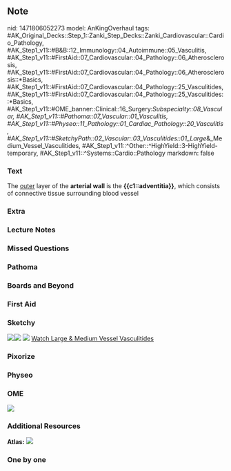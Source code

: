 ## Note
nid: 1471806052273
model: AnKingOverhaul
tags: #AK_Original_Decks::Step_1::Zanki_Step_Decks::Zanki_Cardiovascular::Cardio_Pathology, #AK_Step1_v11::#B&B::12_Immunology::04_Autoimmune::05_Vasculitis, #AK_Step1_v11::#FirstAid::07_Cardiovascular::04_Pathology::06_Atherosclerosis, #AK_Step1_v11::#FirstAid::07_Cardiovascular::04_Pathology::06_Atherosclerosis::*Basics, #AK_Step1_v11::#FirstAid::07_Cardiovascular::04_Pathology::25_Vasculitides, #AK_Step1_v11::#FirstAid::07_Cardiovascular::04_Pathology::25_Vasculitides::*Basics, #AK_Step1_v11::#OME_banner::Clinical::16_Surgery:_Subspecialty::08_Vascular, #AK_Step1_v11::#Pathoma::07_Vascular::01_Vasculitis, #AK_Step1_v11::#Physeo::11_Pathology::01_Cardiac_Pathology::20_Vasculitis, #AK_Step1_v11::#SketchyPath::02_Vascular::03_Vasculitides::01_Large_&_Medium_Vessel_Vasculitides, #AK_Step1_v11::^Other::^HighYield::3-HighYield-temporary, #AK_Step1_v11::^Systems::Cardio::Pathology
markdown: false

### Text
<div>
  The <u>outer</u> layer of the <b>arterial wall</b> is the
  <b>{{c1::adventitia}}</b>, which consists of connective tissue
  surrounding blood vessel
</div>

### Extra


### Lecture Notes


### Missed Questions


### Pathoma


### Boards and Beyond


### First Aid


### Sketchy
<img src=
"Screen%20Shot%202019-12-22%20at%206.22.50%20PM.JPG"><img src=
"Screen%20Shot%202019-12-22%20at%206.22.59%20PM.JPG"> <img src=
"zoverall%20picture%20(6)_1566160514431.jpg"> <a href=
"https://dashboard.sketchy.com/study/medical/courses/medical-pathophysiology/units/medical-pathophysiology-vascular/videos/medical-pathophysiology-vascular-vasculitides-large-and-medium-vessel-vasculitides?utm_source=anki&utm_medium=partnership&utm_campaign=february_update&utm_content=medical">
Watch Large & Medium Vessel Vasculitides</a>

### Pixorize


### Physeo


### OME
<div class="ome-widget">
  <a href=
  "https://onlinemeded.org/spa/surgery-subspecialty/vascular/acquire?ref=anki">
  <img src="_OME_AnkiFlashcards_Lesson_3.png"></a>
</div>

### Additional Resources
<b>Atlas:</b> <img src="tmppvpGsb.png">

### One by one

